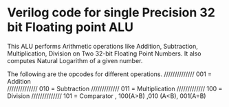 # Verilog code for single Precision 32 bit Floating point ALU
This ALU performs Arithmetic operations like Addition, Subtraction, Multiplication, Division on Two 32-bit Floating Point Numbers. It also computes Natural Logarithm of a given number.

The following are the opcodes for different operations.
////////////// 001 = Addition                                                                  
////////////// 010 = Subtraction
/////////////  011 = Multiplication
/////////////  100 = Division
////////////// 101 = Comparator  , 100(A>B) ,010 (A<B), 001(A=B)
